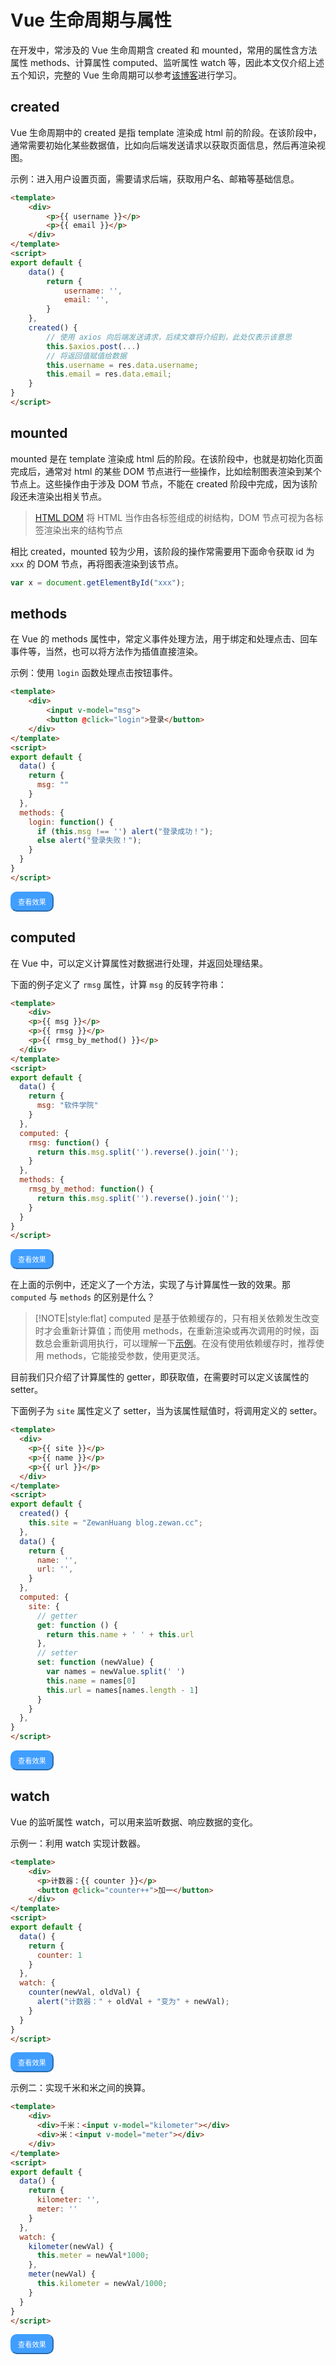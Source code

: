 # Vue 生命周期与属性

在开发中，常涉及的 Vue 生命周期含 created 和 mounted，常用的属性含方法属性 methods、计算属性 computed、监听属性 watch 等，因此本文仅介绍上述五个知识，完整的 Vue 生命周期可以参考<a href="https://segmentfault.com/a/1190000011381906" target="_blank">该博客</a>进行学习。

## created

Vue 生命周期中的 created 是指 template 渲染成 html 前的阶段。在该阶段中，通常需要初始化某些数据值，比如向后端发送请求以获取页面信息，然后再渲染视图。

示例：进入用户设置页面，需要请求后端，获取用户名、邮箱等基础信息。

```html
<template>
    <div>
        <p>{{ username }}</p>
        <p>{{ email }}</p>
    </div>
</template>
<script>
export default {
    data() {
        return {
            username: '',
            email: '',
        }
    },
    created() {
        // 使用 axios 向后端发送请求，后续文章将介绍到，此处仅表示该意思
        this.$axios.post(...)
        // 将返回值赋值给数据
        this.username = res.data.username;
        this.email = res.data.email;
    }
}
</script>
```

## mounted

mounted 是在 template 渲染成 html 后的阶段。在该阶段中，也就是初始化页面完成后，通常对 html 的某些 DOM 节点进行一些操作，比如绘制图表渲染到某个节点上。这些操作由于涉及 DOM 节点，不能在 created 阶段中完成，因为该阶段还未渲染出相关节点。

> <a target="_blank" href="https://www.runoob.com/htmldom/htmldom-nodes.html">HTML DOM</a> 将 HTML 当作由各标签组成的树结构，DOM 节点可视为各标签渲染出来的结构节点

相比 created，mounted 较为少用，该阶段的操作常需要用下面命令获取 id 为 `xxx` 的 DOM 节点，再将图表渲染到该节点。

```js
var x = document.getElementById("xxx");
```

## methods

在 Vue 的 methods 属性中，常定义事件处理方法，用于绑定和处理点击、回车事件等，当然，也可以将方法作为插值直接渲染。

示例：使用 `login` 函数处理点击按钮事件。

```html
<template>
    <div>
        <input v-model="msg">
        <button @click="login">登录</button>
    </div>    
</template>
<script>
export default {
  data() {
    return {
      msg: ""
    }
  },
  methods: {
    login: function() {
      if (this.msg !== '') alert("登录成功！");
      else alert("登录失败！");
    }
  }
}
</script>
```

<a href="https://zewanhuang.github.io/vue-online/?p=D87F739314" target="_blank" style=""><button style="background-color: #409eff; border-color: #409eff; font-size: 0.8em; color: #fff; padding: 6px 10px; border-radius: 10px">查看效果</button></a>

## computed

在 Vue 中，可以定义计算属性对数据进行处理，并返回处理结果。

下面的例子定义了 `rmsg` 属性，计算 `msg` 的反转字符串：

```html
<template>
	<div>
  	<p>{{ msg }}</p>
    <p>{{ rmsg }}</p>
    <p>{{ rmsg_by_method() }}</p>
  </div>
</template>
<script>
export default {
  data() {
    return {
      msg: "软件学院"
    }
  },
  computed: {
    rmsg: function() {
      return this.msg.split('').reverse().join('');
    }
  },
  methods: {
    rmsg_by_method: function() {
      return this.msg.split('').reverse().join('');
    }
  }
}
</script>
```

<a href="https://zewanhuang.github.io/vue-online/?p=B8F92D9C3F" target="_blank" style=""><button style="background-color: #409eff; border-color: #409eff; font-size: 0.8em; color: #fff; padding: 6px 10px; border-radius: 10px">查看效果</button></a>

在上面的示例中，还定义了一个方法，实现了与计算属性一致的效果。那 `computed` 与 `methods` 的区别是什么？

> [!NOTE|style:flat]
> computed 是基于依赖缓存的，只有相关依赖发生改变时才会重新计算值；而使用 methods，在重新渲染或再次调用的时候，函数总会重新调用执行，可以理解一下<a target="_blank" href="https://c.runoob.com/codedemo/5530/">示例</a>。在没有使用依赖缓存时，推荐使用 methods，它能接受参数，使用更灵活。

目前我们只介绍了计算属性的 getter，即获取值，在需要时可以定义该属性的 setter。

下面例子为 `site` 属性定义了 setter，当为该属性赋值时，将调用定义的 setter。

```html
<template>
  <div>
    <p>{{ site }}</p>
  	<p>{{ name }}</p>
    <p>{{ url }}</p>
  </div>
</template>
<script>
export default {
  created() {
    this.site = "ZewanHuang blog.zewan.cc";
  },
  data() {
    return {
      name: '',
      url: '',
    }
  },
  computed: {
    site: {
      // getter
      get: function () {
        return this.name + ' ' + this.url
      },
      // setter
      set: function (newValue) {
        var names = newValue.split(' ')
        this.name = names[0]
        this.url = names[names.length - 1]
      }
    }
  },
}
</script>
```

<a href="https://zewanhuang.github.io/vue-online/?p=59CF13026B" target="_blank" style=""><button style="background-color: #409eff; border-color: #409eff; font-size: 0.8em; color: #fff; padding: 6px 10px; border-radius: 10px">查看效果</button></a>

## watch

Vue 的监听属性 watch，可以用来监听数据、响应数据的变化。

示例一：利用 watch 实现计数器。

```html
<template>
    <div>
      <p>计数器：{{ counter }}</p>
      <button @click="counter++">加一</button>
    </div>
</template>
<script>
export default {
  data() {
    return {
      counter: 1
    }
  },
  watch: {
    counter(newVal, oldVal) {
      alert("计数器：" + oldVal + "变为" + newVal);
    }
  }
}
</script>
```

<a href="https://zewanhuang.github.io/vue-online/?p=D3FB04C693" target="_blank" style=""><button style="background-color: #409eff; border-color: #409eff; font-size: 0.8em; color: #fff; padding: 6px 10px; border-radius: 10px">查看效果</button></a>

示例二：实现千米和米之间的换算。

```html
<template>
    <div>
      <div>千米：<input v-model="kilometer"></div>
      <div>米：<input v-model="meter"></div>
    </div>
</template>
<script>
export default {
  data() {
    return {
      kilometer: '',
      meter: ''
    }
  },
  watch: {
    kilometer(newVal) {
      this.meter = newVal*1000;
    },
    meter(newVal) {
      this.kilometer = newVal/1000;
    }
  }
}
</script>
```

<a href="https://zewanhuang.github.io/vue-online/?p=BC581288E8" target="_blank" style=""><button style="background-color: #409eff; border-color: #409eff; font-size: 0.8em; color: #fff; padding: 6px 10px; border-radius: 10px">查看效果</button></a>

<link rel="stylesheet" href="https://cdn.jsdelivr.net/npm/gitalk@1/dist/gitalk.css">
<script src="https://cdn.jsdelivr.net/npm/gitalk@1/dist/gitalk.min.js"></script>
<div id="gitalk-container"></div>
<script>
  var gitalk = new Gitalk({
    "clientID": "27273cfa4e0ffa52e2ac",
    "clientSecret": "ce2b2e78b2cd9dca945adf4d65a3b99248c7b2c4",
    "repo": "Vuebook",
    "owner": "Super-BUAA-2021",
    "admin": ["Super-BUAA-2021","ZewanHuang"],
    "id": window.location.pathname,      
    "distractionFreeMode": false  
  });
  gitalk.render("gitalk-container");
</script>